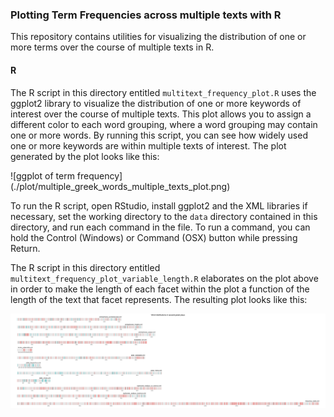 ### Plotting Term Frequencies across multiple texts with R
This repository contains utilities for visualizing the distribution of one or more terms over the course of multiple texts in R. 

#### R
The R script in this directory entitled `multitext_frequency_plot.R` uses the ggplot2 library to visualize the distribution of one or more keywords of interest over the course of multiple texts. This plot allows you to assign a different color to each word grouping, where a word grouping may contain one or more words. By running this script, you can see how widely used one or more keywords are within multiple texts of interest. The plot generated by the plot looks like this:  

![ggplot of term frequency]
(./plot/multiple_greek_words_multiple_texts_plot.png)

To run the R script, open RStudio, install ggplot2 and the XML libraries if necessary, set the working directory to the `data` directory contained in this directory, and run each command in the file. To run a command, you can hold the Control (Windows) or Command (OSX) button while pressing Return. 

The R script in this directory entitled `multitext_frequency_plot_variable_length.R` elaborates on the plot above in order to make the length of each facet within the plot a function of the length of the text that facet represents. The resulting plot looks like this:

![ggplot of term frequency with variable length](./plot/multiple_greek_words_multiple_texts_variable_length_plot.png)